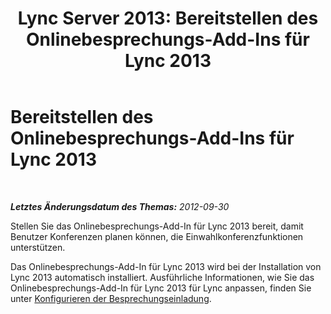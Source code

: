 ﻿---
title: 'Lync Server 2013: Bereitstellen des Onlinebesprechungs-Add-Ins für Lync 2013'
TOCTitle: Bereitstellen des Onlinebesprechungs-Add-Ins für Lync 2013
ms:assetid: ce8608f6-71d4-46f1-b101-50f163916d52
ms:mtpsurl: https://technet.microsoft.com/de-de/library/Gg398873(v=OCS.15)
ms:contentKeyID: 49295445
ms.date: 05/19/2016
mtps_version: v=OCS.15
ms.translationtype: HT
---

# Bereitstellen des Onlinebesprechungs-Add-Ins für Lync 2013

 

_**Letztes Änderungsdatum des Themas:** 2012-09-30_

Stellen Sie das Onlinebesprechungs-Add-In für Lync 2013 bereit, damit Benutzer Konferenzen planen können, die Einwahlkonferenzfunktionen unterstützen.

Das Onlinebesprechungs-Add-In für Lync 2013 wird bei der Installation von Lync 2013 automatisch installiert. Ausführliche Informationen, wie Sie das Onlinebesprechungs-Add-In für Lync 2013 für Lync anpassen, finden Sie unter [Konfigurieren der Besprechungseinladung](lync-server-2013-configuring-the-meeting-invitation.md).

